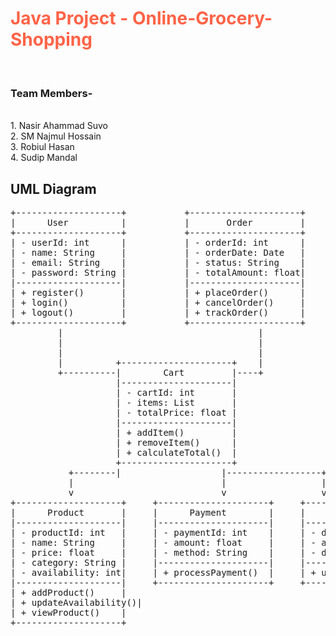 <h1 style = "color:tomato;">Java Project - Online-Grocery-Shopping</h1>
<br><h3>Team Members-</h3>
<br>1. Nasir Ahammad Suvo
<br>2. SM Najmul Hossain
<br>3. Robiul Hasan
<br>4. Sudip Mandal
<h2 > UML Diagram </h2>
<pre>
+--------------------+           +---------------------+         
|      User          |           |       Order         |
+--------------------+           +---------------------+
| - userId: int      |           | - orderId: int      |
| - name: String     |           | - orderDate: Date   |
| - email: String    |           | - status: String    |
| - password: String |           | - totalAmount: float|
|--------------------|           |---------------------|
| + register()       |           | + placeOrder()      |
| + login()          |           | + cancelOrder()     |
| + logout()         |           | + trackOrder()      |
+--------------------+           +---------------------+
         |                                     |
         |                                     |
         |                                     |
         |          +---------------------+    |
         +----------|        Cart         |----+
                    |---------------------|
                    | - cartId: int       |
                    | - items: List       |
                    | - totalPrice: float |
                    |---------------------|
                    | + addItem()         |
                    | + removeItem()      |
                    | + calculateTotal()  |
                    +---------------------+
           +--------|                   |------------------+
           |                            |                  |
           v                            v                  v
+--------------------+     +---------------------+     +--------------------------+
|      Product       |     |      Payment        |     |    Delivery              |
|--------------------|     |---------------------|     |--------------------------|
| - productId: int   |     | - paymentId: int    |     | - deliveryId: int        |
| - name: String     |     | - amount: float     |     | - address: String        |
| - price: float     |     | - method: String    |     | - deliveryStatus: String |
| - category: String |     |---------------------|     |----------------------    |
| - availability: int|     | + processPayment()  |     | + updateStatus()         |
|--------------------|     +---------------------+     +--------------------------+
| + addProduct()     |
| + updateAvailability()|
| + viewProduct()    |
+--------------------+

</pre>
